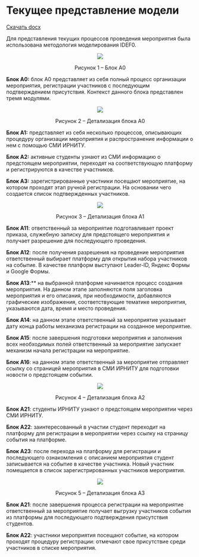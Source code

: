 ﻿# **Текущее представление модели**
[Скачать docx](https://github.com/RUGameLink/projectQ/raw/main/doc/Проектирование/%5Bidef0%5D%20Текущее%20состояние%20системы/Текущее%20представление%20модели.docx)

Для представления текущих процессов проведения мероприятия была использована методология моделирования IDEF0.

<p align="center">
  <img src="Aspose.Words.94a6df29-d5af-4e55-a312-133058894e9f.001.png"/>
</p>
<p align="center">Рисунок 1 – Блок А0</p>

**Блок А0:** блок А0 представляет из себя полный процесс организации мероприятия, регистрации участников с последующим подтверждением присутствия. Контекст данного блока представлен тремя модулями.

<p align="center">
  <img src="Aspose.Words.94a6df29-d5af-4e55-a312-133058894e9f.002.png"/>
</p>

<p align="center">Рисунок 2 – Детализация блока А0</p>

**Блок А1:** представляет из себя несколько процессов, описывающих процедуру организации мероприятия и распространение информации о нем с помощью СМИ ИРНИТУ.

**Блок А2:** активные студенты узнают из СМИ информацию о предстоящем мероприятии, переходят на соответствующую платформу и регистрируются в качестве участников.

**Блок А3:** зарегистрированные участники посещают мероприятие, на котором проходят этап ручной регистрации. На основании чего создается список подтвержденных участников.

<p align="center">
  <img src="Aspose.Words.94a6df29-d5af-4e55-a312-133058894e9f.003.png"/>
</p>
<p align="center">Рисунок 3 – Детализация блока А1</p>

**Блок А11**: ответственный за мероприятие подготавливает проект приказа, служебную записку для предстоящего мероприятия и получает разрешение для последующего проведения. 

**Блок А12**: после получения разрешения на проведение мероприятия ответственный выбирает платформу для открытия набора участников на событие. В качестве платформ выступают Leader-ID, Яндекс Формы и Google Формы.

**Блок А13**:** на выбранной платформе начинается процесс создания мероприятия. На данном этапе заполняются поля заголовка мероприятия и его описания, при необходимости, добавляются графические изображения, соответствующие тематике мероприятия, указываются дата, время и место проведения.

**Блок А14**: на данном этапе ответственный за мероприятие указывает дату конца работы механизма регистрации на созданное мероприятие.

**Блок А15**: после завершения подготовки мероприятия и заполнения всех необходимых полей ответственный за мероприятие запускает механизм начала регистрации на мероприятие.

**Блок А16**: на данном этапе ответственный за мероприятие отправляет ссылку со страницей мероприятия в СМИ ИРНИТУ для подготовки новости о предстоящем событии.

<p align="center">
  <img src="Aspose.Words.94a6df29-d5af-4e55-a312-133058894e9f.004.png"/>
</p>

<p align="center">Рисунок 4 – Детализация блока А2</p>

**Блок А21**: студенты ИРНИТУ узнают о предстоящем мероприятии через СМИ ИРНИТУ.

**Блок А22**: заинтересованный в участии студент переходит на платформу для регистрации в мероприятии через ссылку на страницу события на платформе.

**Блок А23**: после перехода на платформу для регистрации и последующего ознакомления с описанием мероприятия студент записывается на событие в качестве участника. Новый участник помещается в список зарегистрированных участников мероприятия.

<p align="center">
  <img src="Aspose.Words.94a6df29-d5af-4e55-a312-133058894e9f.005.png"/>
</p>

<p align="center">Рисунок 5 – Детализация блока А3</p>

**Блок А21**: после завершения процесса регистрации на мероприятие ответственный за мероприятие получает выгрузку участников события из платформы для последующего подтверждения присутствия студентов.

**Блок А22**: участники мероприятия посещают событие, на котором проходят процедуру регистрации: отмечают свое присутствие среди участников в списке мероприятия. 
